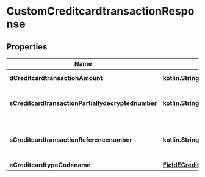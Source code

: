 
# CustomCreditcardtransactionResponse

## Properties
Name | Type | Description | Notes
------------ | ------------- | ------------- | -------------
**dCreditcardtransactionAmount** | **kotlin.String** | The amount of the Creditcardtransaction | 
**sCreditcardtransactionPartiallydecryptednumber** | **kotlin.String** | The partially decrypted credit card number used in the Creditcardtransaction | 
**sCreditcardtransactionReferencenumber** | **kotlin.String** | The reference number on the creditcard service for the Creditcardtransaction | 
**eCreditcardtypeCodename** | [**FieldECreditcardtypeCodename**](FieldECreditcardtypeCodename.md) |  |  [optional]



